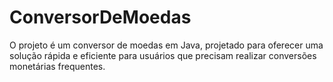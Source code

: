 # ConversorDeMoedas
O projeto é um conversor de moedas em Java, projetado para oferecer uma solução rápida e eficiente para usuários que precisam realizar conversões monetárias frequentes.
